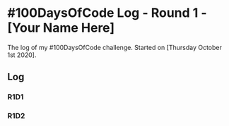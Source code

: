 # #100DaysOfCode Log - Round 1 - [Your Name Here]

The log of my #100DaysOfCode challenge. Started on [Thursday October 1st 2020].

## Log

### R1D1 


### R1D2
